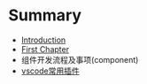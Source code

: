 # Summary

* [Introduction](README.md)
* [First Chapter](chapter1.md)
* 组件开发流程及事项\(component\)
* [vscode常用插件](vscodechang-yong-cha-jian.md)


